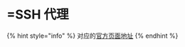 # =SSH 代理

{% hint style="info" %}
对应的[官方页面地址](https://contributing.bitwarden.com/architecture/deep-dives/ssh/agent)
{% endhint %}
